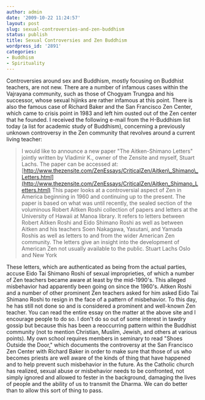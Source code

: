 ```yaml
---
author: admin
date: '2009-10-22 11:24:57'
layout: post
slug: sexual-controversies-and-zen-buddhism
status: publish
title: Sexual Controversies and Zen Buddhism
wordpress_id: '2891'
categories:
- Buddhism
- Spirituality
---
```


Controversies around sex and Buddhism, mostly focusing on Buddhist
teachers, are not new. There are a number of infamous cases within the
Vajrayana community, such as those of Chogyam Trungpa and his successor,
whose sexual hijinks are rather infamous at this point. There is also
the famous case of Richard Baker and the San Francisco Zen Center, which
came to crisis point in 1983 and left him ousted out of the Zen center
that he founded. I received the following e-mail from the H-Buddhism
list today (a list for academic study of Buddhism), concerning a
previously unknown controversy in the Zen community that revolves around
a current living teacher:

> I would like to announce a new paper "The Aitken-Shimano Letters"
> jointly written by Vladimir K., owner of the Zensite and myself,
> Stuart Lachs. The paper can be accessed at:
> [http://www.thezensite.com/ZenEssays/CriticalZen/Aitken\_Shimano\_Letters.html](http://www.thezensite.com/ZenEssays/CriticalZen/Aitken_Shimano_Letters.html)
> This paper looks at a controversial aspect of Zen in America beginning
> in 1960 and continuing up to the present. The paper is based on what
> was until recently, the sealed section of the voluminous Robert Aitken
> Roshi collection of papers and letters at the University of Hawaii at
> Manoa library. It refers to letters between Robert Aitken Roshi and
> Eido Shimano Roshi as well as between Aitken and his teachers Soen
> Nakagawa, Yasutani, and Yamada Roshis as well as letters to and from
> the wider American Zen community. The letters give an insight into the
> development of American Zen not usually available to the public.
> Stuart Lachs Oslo and New York

These letters, which are authenticated as being from the actual parties,
accuse Eido Tai Shimano Roshi of sexual improprieties, of which a number
of Zen teachers became aware at least by the mid-1990's. This alleged
misbehavior had apparently been going on since the 1960's. Aitken Roshi
and a number of other prominent Zen teachers asked for him asked Eido
Tai Shimano Roshi to resign in the face of a pattern of misbehavior. To
this day, he has still not done so and is considered a prominent and
well-known Zen teacher. You can read the entire essay on the matter at
the above site and I encourage people to do so. I don't do so out of
some interest in tawdry gossip but because this has been a reoccurring
pattern within the Buddhist community (not to mention Christian, Muslim,
Jewish, and others at various points). My own school requires members in
seminary to read "Shoes Outside the Door," which documents the
controversy at the San Francisco Zen Center with Richard Baker in order
to make sure that those of us who becomes priests are well aware of the
kinds of thing that have happened and to help prevent such misbehavior
in the future. As the Catholic church has realized, sexual abuse or
misbehavior needs to be confronted, not simply ignored and allowed to
fester in the background, damaging the lives of people and the ability
of us to transmit the Dharma. We can do better than to allow this sort
of thing to pass.
